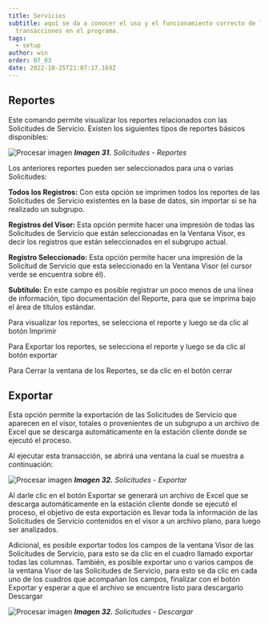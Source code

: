 ```yaml
---
title: Servicios
subtitle: aquí se da a conocer el uso y el funcionamiento correcto de las
  transacciones en el programa.
tags:
  - setup
author: win
order: 07_03
date: 2022-10-25T21:07:17.169Z
---
```

## Reportes

Este comando <span class="mdi mdi-printer"></span>  permite visualizar los reportes relacionados con las Solicitudes de Servicio. Existen los siguientes tipos de reportes básicos disponibles:

![Procesar imagen](https://ayuda.winsoftware.com.co/assets/images/cap07/chp07_img35.png)
***Imagen 31.** Solicitudes - Reportes*

Los anteriores reportes pueden ser seleccionados para una o varias Solicitudes:

**Todos los Registros:** Con esta opción se imprimen todos los reportes de las Solicitudes de Servicio existentes en la base de datos, sin importar si se ha realizado un subgrupo.

**Registros del Visor:** Esta opción permite hacer una impresión de todas las Solicitudes de Servicio que están seleccionadas en la Ventana Visor, es decir los registros que están seleccionados en el subgrupo actual.

**Registro Seleccionado:** Esta opción permite hacer una impresión de la Solicitud de Servicio que esta seleccionado en la Ventana Visor (el cursor verde se encuentra sobre él).

**Subtítulo:** En este campo es posible registrar un poco menos de una línea de información, tipo documentación del Reporte, para que se imprima bajo el área de títulos estándar.

Para visualizar los reportes, se selecciona el reporte y luego se da clic al botón <a class="btn white">Imprimir</a> 

Para Exportar los reportes, se selecciona el reporte y luego se da clic al botón <a class="btn white">exportar</a> 

Para Cerrar la ventana de los Reportes, se da clic en el botón <a class="btn white">cerrar</a>

## Exportar

Esta opción <span class="mdi mdi-download"></span> permite la exportación de las Solicitudes de Servicio que aparecen en el visor, totales o provenientes de un subgrupo a un archivo de Excel que se descarga automáticamente en la estación cliente donde se ejecutó el proceso.


Al ejecutar esta transacción, se abrirá una ventana la cual se muestra a continuación:

![Procesar imagen](https://ayuda.winsoftware.com.co/assets/images/cap07/chp07_img36.png)
_**Imagen 32.** Solicitudes - Exportar_

Al darle clic en el botón <a class="btn white">Exportar</a> se generará un archivo de Excel que se descarga automáticamente en la estación cliente donde se ejecutó el proceso, el objetivo de esta exportación es llevar toda la información de las Solicitudes de Servicio contenidos en el visor a un archivo plano, para luego ser analizados.


Adicional, es posible exportar todos los campos de la ventana Visor de las Solicitudes de Servicio, para esto se da clic en el cuadro llamado  <a class="btn black"><span class="mdi mdi-checkbox-blank-outline"> exportar todas las columnas</span></a>. También, es posible exportar uno o varios campos de la ventana Visor de las Solicitudes de Servicio, para esto se da clic en cada uno de los cuadros que acompañan los campos, finalizar con el botón <a class="btn white">Exportar</a> y esperar a que el archivo se encuentre listo para descargarlo <a class="btn white">Descargar</a> 

![Procesar imagen](https://ayuda.winsoftware.com.co/assets/images/cap07/chp07_img36.png)
_**Imagen 32.** Solicitudes - Descargar_
